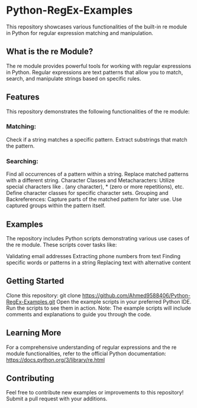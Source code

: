 # Python-RegEx-Examples

This repository showcases various functionalities of the built-in re module in Python for regular expression matching and manipulation.

## What is the re Module?
The re module provides powerful tools for working with regular expressions in Python. Regular expressions are text patterns that allow you to match, search, and manipulate strings based on specific rules.

## Features
This repository demonstrates the following functionalities of the re module:

### Matching:
Check if a string matches a specific pattern.
Extract substrings that match the pattern.

### Searching:
Find all occurrences of a pattern within a string.
Replace matched patterns with a different string.
Character Classes and Metacharacters:
Utilize special characters like . (any character), * (zero or more repetitions), etc.
Define character classes for specific character sets.
Grouping and Backreferences:
Capture parts of the matched pattern for later use.
Use captured groups within the pattern itself.

## Examples
The repository includes Python scripts demonstrating various use cases of the re module. These scripts cover tasks like:

Validating email addresses
Extracting phone numbers from text
Finding specific words or patterns in a string
Replacing text with alternative content

## Getting Started
Clone this repository: git clone https://github.com/Ahmed9588406/Python-RegEx-Examples.git
Open the example scripts in your preferred Python IDE.
Run the scripts to see them in action.
Note: The example scripts will include comments and explanations to guide you through the code.

## Learning More
For a comprehensive understanding of regular expressions and the re module functionalities, refer to the official Python documentation:  https://docs.python.org/3/library/re.html

## Contributing
Feel free to contribute new examples or improvements to this repository! Submit a pull request with your additions.
